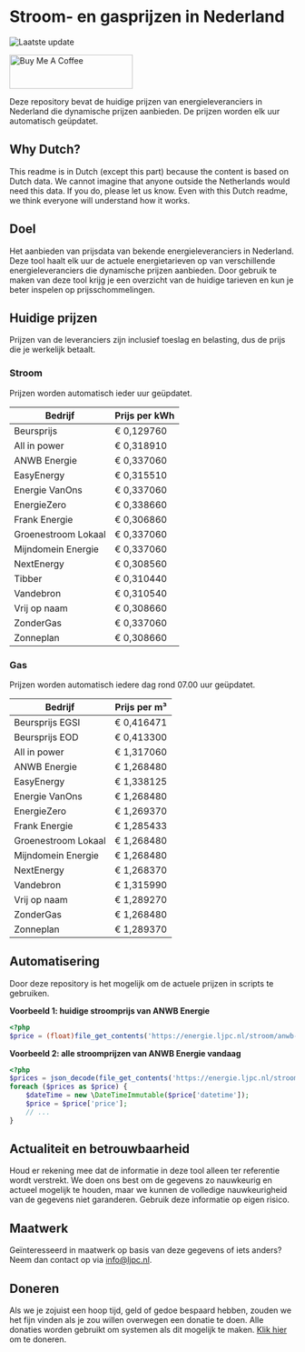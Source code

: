 # Stroom- en gasprijzen in Nederland

![Laatste update](https://img.shields.io/badge/laatste%20update-2024--10--30%2020%3A00%20CET-brightgreen)

<a href="https://www.buymeacoffee.com/Lars-" target="_blank"><img src="https://cdn.buymeacoffee.com/buttons/v2/default-orange.png" alt="Buy Me A Coffee" height="60" style="height: 60px !important;width: 217px !important;" ></a>

Deze repository bevat de huidige prijzen van energieleveranciers in Nederland die dynamische prijzen aanbieden. De prijzen worden elk uur automatisch geüpdatet.

## Why Dutch?

This readme is in Dutch (except this part) because the content is based on Dutch data. We cannot imagine that anyone outside the Netherlands would need this data. If you do, please let us know. Even with this Dutch readme, we think
everyone will understand how it works.

## Doel

Het aanbieden van prijsdata van bekende energieleveranciers in Nederland. Deze tool haalt elk uur de actuele energietarieven op van verschillende energieleveranciers die dynamische prijzen aanbieden. Door gebruik te maken van deze tool
krijg je een overzicht van de huidige tarieven en kun je beter inspelen op prijsschommelingen.

## Huidige prijzen

Prijzen van de leveranciers zijn inclusief toeslag en belasting, dus de prijs die je werkelijk betaalt.

### Stroom

Prijzen worden automatisch ieder uur geüpdatet.

 Bedrijf | Prijs per kWh 
---------|---------------
Beursprijs | € 0,129760
All in power | € 0,318910
ANWB Energie | € 0,337060
EasyEnergy | € 0,315510
Energie VanOns | € 0,337060
EnergieZero | € 0,338660
Frank Energie | € 0,306860
Groenestroom Lokaal | € 0,337060
Mijndomein Energie | € 0,337060
NextEnergy | € 0,308560
Tibber | € 0,310440
Vandebron | € 0,310540
Vrij op naam | € 0,308660
ZonderGas | € 0,337060
Zonneplan | € 0,308660


### Gas

Prijzen worden automatisch iedere dag rond 07.00 uur geüpdatet.

 Bedrijf | Prijs per m³ 
---------|--------------
Beursprijs EGSI | € 0,416471
Beursprijs EOD | € 0,413300
All in power | € 1,317060
ANWB Energie | € 1,268480
EasyEnergy | € 1,338125
Energie VanOns | € 1,268480
EnergieZero | € 1,269370
Frank Energie | € 1,285433
Groenestroom Lokaal | € 1,268480
Mijndomein Energie | € 1,268480
NextEnergy | € 1,268370
Vandebron | € 1,315990
Vrij op naam | € 1,289270
ZonderGas | € 1,268480
Zonneplan | € 1,289370


## Automatisering

Door deze repository is het mogelijk om de actuele prijzen in scripts te gebruiken.

**Voorbeeld 1: huidige stroomprijs van ANWB Energie**

```php
<?php
$price = (float)file_get_contents('https://energie.ljpc.nl/stroom/anwb-energie-nu.txt');

```

**Voorbeeld 2: alle stroomprijzen van ANWB Energie vandaag**

```php
<?php
$prices = json_decode(file_get_contents('https://energie.ljpc.nl/stroom/all-in-power-vandaag.json'),true);
foreach ($prices as $price) {
    $dateTime = new \DateTimeImmutable($price['datetime']);
    $price = $price['price'];
    // ...
}
```

## Actualiteit en betrouwbaarheid

Houd er rekening mee dat de informatie in deze tool alleen ter referentie wordt verstrekt. We doen ons best om de gegevens zo nauwkeurig en actueel mogelijk te houden, maar we kunnen de volledige nauwkeurigheid van de gegevens niet
garanderen. Gebruik deze informatie op eigen risico.

## Maatwerk

Geïnteresseerd in maatwerk op basis van deze gegevens of iets anders? Neem dan contact op
via [info@ljpc.nl](mailto:info@ljpc.nl?subject=Energie%20prijzen).

## Doneren

Als we je zojuist een hoop tijd, geld of gedoe bespaard hebben, zouden we het fijn vinden als je zou willen overwegen een
donatie te doen. Alle donaties worden gebruikt om systemen als dit mogelijk te
maken. [Klik hier](https://www.buymeacoffee.com/Lars-) om te doneren.
